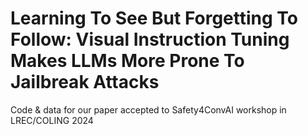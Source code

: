 # Learning To See But Forgetting To Follow: Visual Instruction Tuning Makes LLMs More Prone To Jailbreak Attacks

Code & data for our paper accepted to Safety4ConvAI workshop in LREC/COLING 2024
